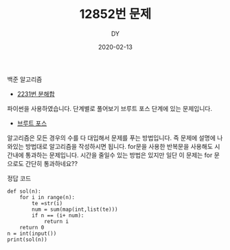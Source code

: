 ﻿---
layout: post
title:  "12852번 문제"
date:   2020-02-13
author: DY
comments: true
categories: backjoon
---

백준 알고리즘
* [2231번 분해합](https://www.acmicpc.net/problem/2231)

파이썬을 사용하였습니다.
단계별로 풀어보기 브루트 포스 단계에 있는 문제입니다.
* [브루트 포스](https://namu.wiki/w/%EB%B8%8C%EB%A3%A8%ED%8A%B8%20%ED%8F%AC%EC%8A%A4)
		
알고리즘은 모든 경우의 수를 다 대입해서 문제를 푸는 방법입니다.
즉 문제에 설명에 나와있는 방법대로 알고리즘을 작성하시면 됩니다.
for문을 사용한 반복문을 사용해도 시간내에 통과하는 문제입니다.
시간을 줄일수 있는 방법은 있지만 일단 이 문제는 for 문으로도 간단히 통과하네요??


정답 코드
~~~
def sol(n):
    for i in range(n):
        te =str(i)
        num = sum(map(int,list(te)))
        if n == (i+ num):
            return i
    return 0
n = int(input())
print(sol(n))
~~~
